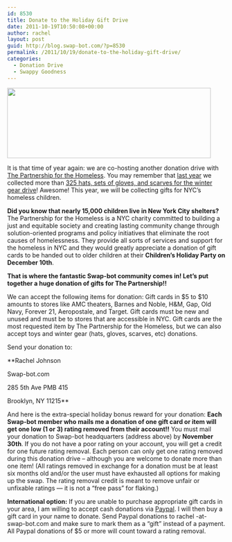 ```yaml
---
id: 8530
title: Donate to the Holiday Gift Drive
date: 2011-10-19T10:50:08+00:00
author: rachel
layout: post
guid: http://blog.swap-bot.com/?p=8530
permalink: /2011/10/19/donate-to-the-holiday-gift-drive/
categories:
  - Donation Drive
  - Swappy Goodness
---
```

<img src="http://blog.swap-bot.com/wp-content/uploads/2011/10/giftdonationdrive2.png" alt="" title="giftdonationdrive2" width="470" height="162" class="alignnone size-full wp-image-8534" srcset="http://blog.swap-bot.com/wp-content/uploads/2011/10/giftdonationdrive2-300x103.png 300w, http://blog.swap-bot.com/wp-content/uploads/2011/10/giftdonationdrive2.png 470w" sizes="(max-width: 470px) 100vw, 470px" />

It is that time of year again: we are co-hosting another donation drive with [The Partnership for the Homeless](http://www.partnershipforthehomeless.org/home.php5). You may remember that [last year](http://blog.swap-bot.com/2010/11/29/donation-drive-for-the-partnership-for-the-homeless/) we collected more than [325 hats, sets of gloves, and scarves for the winter gear drive](http://blog.swap-bot.com/2011/01/19/final-winter-donation-drive-update/)! Awesome! This year, we will be collecting gifts for NYC&#8217;s homeless children. 

**Did you know that nearly 15,000 children live in New York City shelters?** The Partnership for the Homeless is a NYC charity committed to building a just and equitable society and creating lasting community change through solution-oriented programs and policy initiatives that eliminate the root causes of homelessness. They provide all sorts of services and support for the homeless in NYC and they would greatly appreciate a donation of gift cards to be handed out to older children at their **Children&#8217;s Holiday Party on December 10th**.

**That is where the fantastic Swap-bot community comes in! Let’s put together a huge donation of gifts for The Partnership!!** 

We can accept the following items for donation: Gift cards in $5 to $10 amounts to stores like AMC theaters, Barnes and Noble, H&M, Gap, Old Navy, Forever 21, Aeropostale, and Target. Gift cards must be new and unused and must be to stores that are accessible in NYC. Gift cards are the most requested item by The Partnership for the Homeless, but we can also accept toys and winter gear (hats, gloves, scarves, etc) donations.

Send your donation to:

**Rachel Johnson
  
Swap-bot.com
  
285 5th Ave PMB 415
  
Brooklyn, NY 11215**

And here is the extra-special holiday bonus reward for your donation: **Each Swap-bot member who mails me a donation of one gift card or item will get one low (1 or 3) rating removed from their account!!** You must mail your donation to Swap-bot headquarters (address above) by **November 30th**. If you do not have a poor rating on your account, you will get a credit for one future rating removal. Each person can only get one rating removed during this donation drive – although you are welcome to donate more than one item! (All ratings removed in exchange for a donation must be at least six months old and/or the user must have exhausted all options for making up the swap. The rating removal credit is meant to remove unfair or unfixable ratings &#8212; it is not a &#8220;free pass&#8221; for flaking.)

**International option:** If you are unable to purchase appropriate gift cards in your area, I am willing to accept cash donations via [Paypal](https://www.paypal.com). I will then buy a gift card in your name to donate. Send Paypal donations to rachel -at- swap-bot.com and make sure to mark them as a &#8220;gift&#8221; instead of a payment. All Paypal donations of $5 or more will count toward a rating removal.